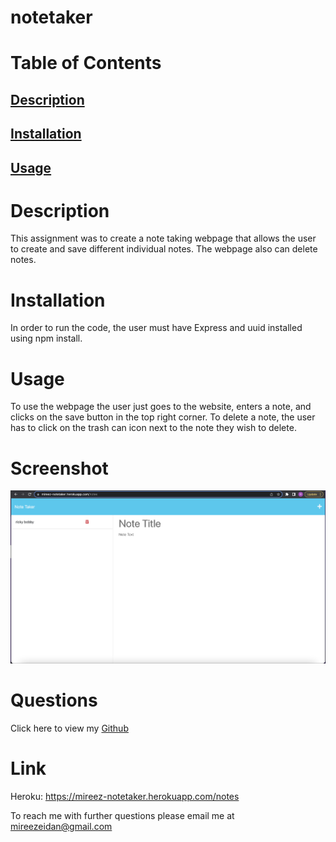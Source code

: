 # notetaker

# Table of Contents

## [Description](#description)

## [Installation](#installation)

## [Usage](#usage)

# Description

This assignment was to create a note taking webpage that allows the user to create and save different individual notes. The webpage also can delete notes.

# Installation

In order to run the code, the user must have Express and uuid installed using npm install.

# Usage

To use the webpage the user just goes to the website, enters a note, and clicks on the save button in the top right corner. To delete a note, the user has to click on the trash can icon next to the note they wish to delete.

# Screenshot

![Alt text](Screen%20Shot%202023-01-16%20at%2011.41.25%20PM.png)

# Questions

Click here to view my [Github](https://github.com/mireezeidan)

# Link

Heroku: https://mireez-notetaker.herokuapp.com/notes

To reach me with further questions please email me at mireezeidan@gmail.com
